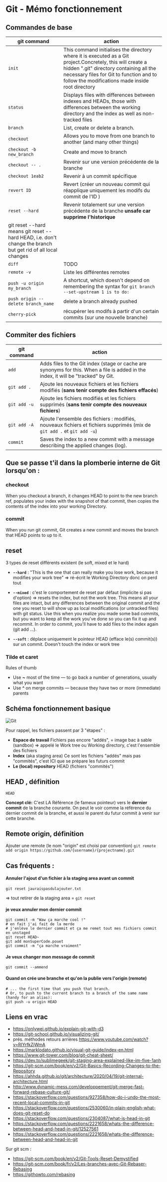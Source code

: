 # Git - Mémo fonctionnement

## Commandes de base 

|git command|action|
|-----------------------------|--------------|
|`init`|This command initialises the directory where it is executed as a Git project.Concretely, this will create a hidden ".git" directory containing all the necessary files for Git to function and to follow the modifications made inside root directory|
|`status`|Displays files with differences between indexes and HEADs, those with differences between the working directory and the index as well as non-tracked files|
|`branch`|List, create or delete a branch.|
|`checkout` |Allows you to move from one branch to another (and many other things)|
|`checkout -b new_branch`   | Create and move to branch|
| `checkout -- .` | Revenir sur une version précédente de la branche|
|`checkout 1eab2` | Revenir à un commit spécifique|
|`revert ID`| Revert (créer un nouveau commit qui réapplique uniquement les modifs du commit de l'ID )|
|`reset --hard` | Revenir totalement sur une version précédente de la branche **unsafe car supprime l'historique** 
git reset --hard means git reset --hard HEAD, i.e. don't change the branch but get rid of all local changes |
|`diff`|TODO|
|`remote -v`| Liste les différentes remotes|
|`push -u origin my_branch`|A shortcut, which doesn't depend on remembering the syntax for `git branch --set-upstream 1 is to do:`
|`push origin --delete branch_name`| delete a branch already pushed|
|`cherry-pick`| récupérer les modifs à partir d'un certain commits (sur une nouvelle branche)|

## Commiter des fichiers

|git command|action|
|-----------------------------|--------------|
|`add`|Adds files to the Git index (stage or cache are synonyms for this. When a file is added in the index, it will be "tracked" by Git.|
|`git add .` | Ajoute les nouveaux fichiers et les fichiers modifiés (**sans tenir compte des fichiers effacés**) |
|`git add -u`| Ajoute les fichiers modifiés et les fichiers supprimés  (**sans tenir compte des nouveaux fichiers**)|
|`git add -A`| Ajoute l'ensemble des fichiers : modifiés, nouveaux fichiers et fichiers supprimés (mix de `git add .` et `git add -u`)| 
|`commit`| Saves the index to a new commit with a message describing the applied changes (log).|

##  Que se passe t'il dans la plomberie interne de Git lorsqu'on :

### checkout

When you checkout a branch, it changes HEAD to point to the new branch ref, populates your index with the snapshot of that commit, then copies the contents of the index into your working Directory.

### commit 

When you run git commit, Git creates a new commit and moves the branch that HEAD points to up to it. 

## reset

3 types de reset différents existent (le soft, mixed et le hard)

- **`--hard`** : "This is the one that can really make you lose work, because it modifies your work tree" => ré-écrit le Working Directory donc on perd tout

- **`--mixed`** : c'est le comportement de reset par défaut (implicite si pas d'option) 
=> resets the index, but not the work tree. This means all your files are intact, but any differences between the original commit and the one you reset to will show up as local modifications (or untracked files) with git status. Use this when you realize you made some bad commits, but you want to keep all the work you've done so you can fix it up and recommit. In order to commit, you'll have to add files to the index again (git add ...).

- **`--soft`** : déplace uniquement le pointeur HEAD (efface le(s) commit(s)) sur un commit. Doesn't touch the index or work tree

### Tilde et caret 
Rules of thumb

- Use **~** most of the time — to go back a number of generations, usually what you want
- Use **^** on merge commits — because they have two or more (immediate) parents

## Schéma fonctionnement basique

![Git](git_workflow.png)

Pour rappel, les fichiers passent par 3 "étapes" :

- **Espace de travail** Fichiers pas encore "addés", = image bac à sable (sandbox) => appelé le Work tree ou Working directory, c'est l'ensemble des fichiers 
- **Index** (aka staging area) Ce sont les fichiers "addés" mais pas "commités", c'est ICI que se prépare les futurs commit
- **Le (local) repository** HEAD (fichiers "commités")

## HEAD , définition
`HEAD`

**Concept clé:** C'est LA Référence (le fameux pointeur) vers le **dernier commit** de la branche courante.
On peut le voir comme la référence du dernier commit de la branche, et aussi le parent du futur commit à venir sur cette branche.


## Remote origin,  définition
Ajouter une remote (le nom "origin" est choisi par convention)
`git remote add origin https://github.com/{username}/{projectname}.git`


## Cas fréquents : 

#### Annuler l'ajout d'un fichier à la staging area avant un commit
```
git reset jauraispasdulajouter.txt 
```
=> tout retirer de la staging area = `git reset`

#### je veux annuler mon dernier commit 

```
git commit -m "Waw ça marche cool !"
# en fait j'ai fait de la merde 
# j'enlève le dernier commit et ça me remet tout mes fichiers commit en unstaged
git reset HEAD~
git add monSuperCode.pouet
git commit -m "ça marche vraiment"
```

#### Je veux changer mon message de commit
```
git commit --ammend
```

#### Quand on crée une branche et qu'on la publie vers l'origin (remote)

```
# ... the first time that you push that branch. 
# Or, to push to the current branch to a branch of the same name (handy for an alias):
git push -u origin HEAD
```

## Liens en vrac
* https://onlywei.github.io/explain-git-with-d3
* https://git-school.github.io/visualizing-git/
* prés. méthodes retours arrières https://www.youtube.com/watch?v=RIYrfkZjWmA
* https://marklodato.github.io/visual-git-guide/index-en.html
* https://www.git-tower.com/blog/git-cheat-sheet/
* https://dev.to/sublimegeek/git-staging-area-explained-like-im-five-1anh
* https://git-scm.com/book/en/v2/Git-Basics-Recording-Changes-to-the-Repository
* https://ahhda.github.io/git/architecture/2020/04/19/git-internal-architecture.html
* http://www.dynamic-mess.com/developpement/git-merge-fast-forward-rebase-culture-git/
* https://stackoverflow.com/questions/927358/how-do-i-undo-the-most-recent-local-commits-in-git
* https://stackoverflow.com/questions/2530060/in-plain-english-what-does-git-reset-do
* https://stackoverflow.com/questions/2304087/what-is-head-in-git
* https://stackoverflow.com/questions/2221658/whats-the-difference-between-head-and-head-in-git/12527561
* https://stackoverflow.com/questions/2221658/whats-the-difference-between-head-and-head-in-git 


Sur git scm : 
* https://git-scm.com/book/en/v2/Git-Tools-Reset-Demystified
* https://git-scm.com/book/fr/v2/Les-branches-avec-Git-Rebaser-Rebasing
* https://githowto.com/rebasing
